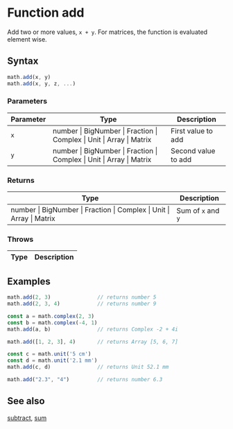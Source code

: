 <!-- Note: This file is automatically generated from source code comments. Changes made in this file will be overridden. -->

# Function add

Add two or more values, `x + y`.
For matrices, the function is evaluated element wise.


## Syntax

```js
math.add(x, y)
math.add(x, y, z, ...)
```

### Parameters

Parameter | Type | Description
--------- | ---- | -----------
`x` | number &#124; BigNumber &#124; Fraction &#124; Complex &#124; Unit &#124; Array &#124; Matrix | First value to add
`y` | number &#124; BigNumber &#124; Fraction &#124; Complex &#124; Unit &#124; Array &#124; Matrix | Second value to add

### Returns

Type | Description
---- | -----------
number &#124; BigNumber &#124; Fraction &#124; Complex &#124; Unit &#124; Array &#124; Matrix | Sum of `x` and `y`


### Throws

Type | Description
---- | -----------


## Examples

```js
math.add(2, 3)               // returns number 5
math.add(2, 3, 4)            // returns number 9

const a = math.complex(2, 3)
const b = math.complex(-4, 1)
math.add(a, b)               // returns Complex -2 + 4i

math.add([1, 2, 3], 4)       // returns Array [5, 6, 7]

const c = math.unit('5 cm')
const d = math.unit('2.1 mm')
math.add(c, d)               // returns Unit 52.1 mm

math.add("2.3", "4")         // returns number 6.3
```


## See also

[subtract](subtract.md),
[sum](sum.md)
